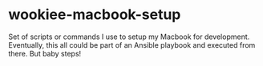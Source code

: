 # wookiee-macbook-setup
Set of scripts or commands I use to setup my Macbook for development. Eventually, this all could be part of an Ansible playbook and executed from there. But baby steps!
